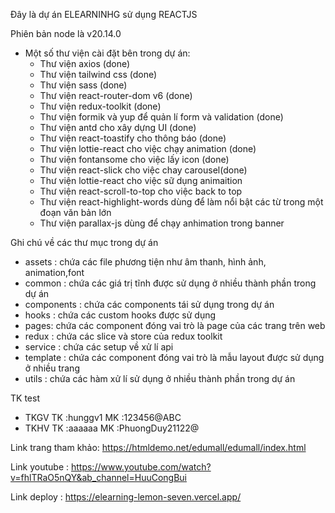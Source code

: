 Đây là dự án ELEARNINHG  sử dụng REACTJS 

Phiên bản node là v20.14.0

- Một số thư viện cài đặt bên trong dự án:
  - Thư viện axios (done)
  - Thư viện tailwind css (done)
  - Thư viện sass (done)
  - Thư viện react-router-dom v6 (done)
  - Thư viện redux-toolkit (done)
  - Thư viện formik và yup để quản lí form và validation (done)
  - Thư viện antd cho xây dựng UI (done)
  - Thư viện react-toastify cho thông báo  (done)
  - Thư viện lottie-react cho việc chạy animation (done)
  - Thư viện fontansome cho việc lấy icon  (done)
  - Thư viện react-slick cho việc chay carousel(done)
  - Thư viện lottie-react cho việc sữ dụng animaition
  - Thư viện react-scroll-to-top cho việc back to top
  - Thư viện react-highlight-words dùng để làm nổi bật các từ trong một đoạn văn bản lớn
  - Thư viện parallax-js dùng để chạy anhimation trong banner

Ghi chú về các thư mục trong dự án
- assets : chứa các file phương tiện như âm thanh, hình ảnh, animation,font
- common : chứa các giá trị tĩnh được sử dụng ở nhiều thành phần trong dự án
- components : chứa các components tái sử dụng trong dự án
- hooks : chứa các custom hooks được sử dụng
- pages: chứa các component đóng vai trò là page của các trang trên web
- redux : chứa các slice và store của redux toolkit
- service : chứa các setup về xử lí api
- template : chứa các component đóng vai trò là mẫu layout được sử dụng ở nhiều trang
- utils : chứa các hàm xử lí sử dụng ở nhiều thành phần trong dự án

TK test
- TKGV
TK :hunggv1
MK :123456@ABC
- TKHV
TK :aaaaaa
MK :PhuongDuy21122@

Link trang tham khảo: https://htmldemo.net/edumall/edumall/index.html

Link youtube : https://www.youtube.com/watch?v=fhlTRaO5nQY&ab_channel=HuuCongBui

Link deploy : https://elearning-lemon-seven.vercel.app/





